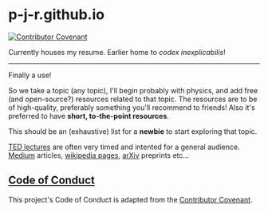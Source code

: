 # p-j-r.github.io

[![Contributor Covenant](https://img.shields.io/badge/Contributor%20Covenant-v2.0%20adopted-ff69b4.svg)](code_of_conduct.md) 


Currently houses my resume. Earlier home to *codex inexplicabilis*!

***

Finally a use!

So we take a topic (any topic), I'll begin probably with physics, and add free (and open-source?) resources related to that topic. The resources are to be of high-quality, preferably something you'll recommend to friends! Also it's preferred to have **short, to-the-point resources**.

This should be an (exhaustive) list for a **newbie** to start exploring that topic.


[TED lectures](https://www.ted.com/) are often very timed and intented for a general audience. 
[Medium](https://medium.com/) articles, [wikipedia pages](https://wikipedia.org), [arXiv](https://arxiv.org/) preprints etc...





[Code of Conduct](https://github.com/p-j-r/p-j-r.github.io/blob/master/CODE_OF_CONDUCT.md)
----------------------

This project's Code of Conduct is adapted from the [Contributor Covenant](https://www.contributor-covenant.org/).




